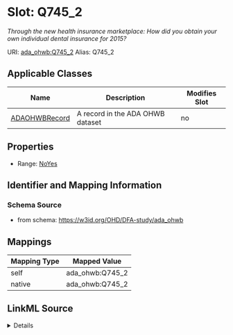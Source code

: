 

# Slot: Q745_2 


_Through the new health insurance marketplace: How did you obtain your own individual dental insurance for 2015?_





URI: [ada_ohwb:Q745_2](https://w3id.org/OHD/DFA-study/ada_ohwb/Q745_2)
Alias: Q745_2

<!-- no inheritance hierarchy -->





## Applicable Classes

| Name | Description | Modifies Slot |
| --- | --- | --- |
| [ADAOHWBRecord](ADAOHWBRecord.md) | A record in the ADA OHWB dataset |  no  |







## Properties

* Range: [NoYes](NoYes.md)





## Identifier and Mapping Information







### Schema Source


* from schema: https://w3id.org/OHD/DFA-study/ada_ohwb




## Mappings

| Mapping Type | Mapped Value |
| ---  | ---  |
| self | ada_ohwb:Q745_2 |
| native | ada_ohwb:Q745_2 |




## LinkML Source

<details>
```yaml
name: Q745_2
description: 'Through the new health insurance marketplace: How did you obtain your
  own individual dental insurance for 2015?'
from_schema: https://w3id.org/OHD/DFA-study/ada_ohwb
rank: 1000
alias: Q745_2
domain_of:
- ADA_OHWBRecord
range: NoYes

```
</details>